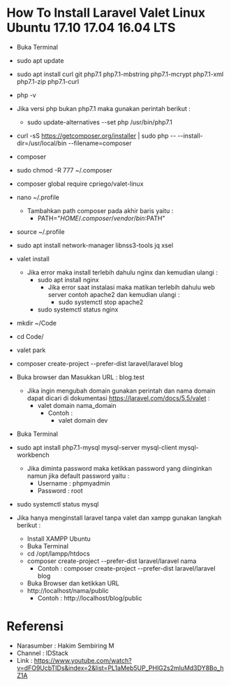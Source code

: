# How To Install Laravel Valet Linux Ubuntu 17.10 17.04 16.04 LTS

- Buka Terminal
- sudo apt update
- sudo apt install curl git php7.1 php7.1-mbstring php7.1-mcrypt php7.1-xml php7.1-zip php7.1-curl
- php -v
- Jika versi php bukan php7.1 maka gunakan perintah berikut : 
    - sudo update-alternatives --set php /usr/bin/php7.1
- curl -sS https://getcomposer.org/installer | sudo php -- --install-dir=/usr/local/bin --filename=composer
- composer
- sudo chmod -R 777 ~/.composer
- composer global require cpriego/valet-linux
- nano ~/.profile
    - Tambahkan path composer pada akhir baris yaitu :
        - PATH="$HOME/.composer/vendor/bin:$PATH"
- source ~/.profile
- sudo apt install network-manager libnss3-tools jq xsel
- valet install
    - Jika error maka install terlebih dahulu nginx dan kemudian ulangi :
        - sudo apt install nginx
            - Jika error saat instalasi maka matikan terlebih dahulu web server contoh apache2 dan kemudian ulangi :
                - sudo systemctl stop apache2
        - sudo systemctl status nginx
- mkdir ~/Code
- cd Code/
- valet park
- composer create-project --prefer-dist laravel/laravel blog
- Buka browser dan Masukkan URL : blog.test
    - Jika ingin mengubah domain gunakan perintah dan nama domain dapat dicari di dokumentasi https://laravel.com/docs/5.5/valet :
        - valet domain nama_domain
            - Contoh :
                - valet domain dev
- Buka Terminal
- sudo apt install php7.1-mysql mysql-server mysql-client mysql-workbench
    - Jika diminta password maka ketikkan password yang diinginkan namun jika default password yaitu :
        - Username : phpmyadmin
        - Password : root
- sudo systemctl status mysql

- Jika hanya menginstall laravel tanpa valet dan xampp gunakan langkah berikut :
    - Install XAMPP Ubuntu
    - Buka Terminal
    - cd /opt/lampp/htdocs
    - composer create-project --prefer-dist laravel/laravel nama
        - Contoh : composer create-project --prefer-dist laravel/laravel blog
    - Buka Browser dan ketikkan URL
    - http://localhost/nama/public
        - Contoh : http://localhost/blog/public

# Referensi

- Narasumber : Hakim Sembiring M
- Channel : IDStack
- Link : https://www.youtube.com/watch?v=dFO9UcbTIDs&index=2&list=PL1aMeb5UP_PHlG2s2mluMd3DY8Bo_hZ1A